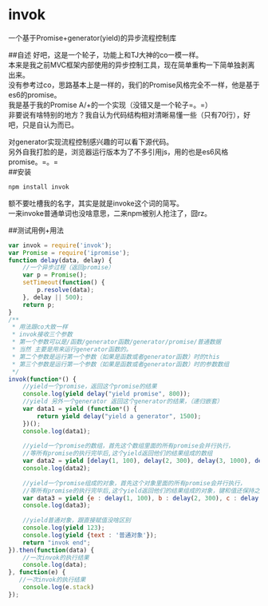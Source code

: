 # invok
一个基于Promise+generator(yield)的异步流程控制库

##自述
好吧，这是一个轮子，功能上和TJ大神的co一模一样。  
本来是我之前MVC框架内部使用的异步控制工具，现在简单重构一下简单独剥离出来。  
没有参考过co，思路基本上是一样的，我们的Promise风格完全不一样，他是基于es6的promise。  
我是基于我的Promise A/+的一个实现（没错又是一个轮子=。=）  
非要说有啥特别的地方？我自认为代码结构相对清晰易懂一些（只有70行），好吧，只是自认为而已。

对generator实现流程控制感兴趣的可以看下源代码。  
另外自我打脸的是，浏览器运行版本为了不多引用js，用的也是es6风格promise。=。=  
##安装
```javascript
npm install invok
```
额不要吐槽我的名字，其实是就是invoke这个词的简写。  
一来invoke普通单词也没啥意思，二来npm被别人抢注了，囧rz。

##测试用例+用法
```javascript
var invok = require('invok');
var Promise = require('ipromise');
function delay(data, delay) { 
    //一个异步过程（返回promise）
    var p = Promise();
    setTimeout(function() {
        p.resolve(data);
    }, delay || 500);
    return p;
}
/**
 * 用法跟co大致一样
 * invok接收三个参数 
 * 第一个参数可以是/函数/generator函数/generator/promise/普通数据
 * 当然 主要是用来运行generator函数的。
 * 第二个参数是运行第一个参数（如果是函数或者generator函数）时的this
 * 第三个参数是运行第一个参数（如果是函数或者generator函数）时的参数数组
 */ 
invok(function*() {
    //yield一个promise，返回这个promise的结果 
    console.log(yield delay("yield promise", 800));
    //yield 另外一个generator 返回这个generator的结果，（递归嵌套）
    var data1 = yield (function*() {
        return yield delay("yield a generator", 1500);
    })();
    console.log(data1);
    
    //yield一个promise的数组，首先这个数组里面的所有promise会并行执行，
    //等所有promise的执行完毕后,这个yield返回他们的结果组成的数组
    var data2 = yield [delay(1, 100), delay(2, 300), delay(3, 1000), delay(4, 500)];
    console.log(data2);
    
    //yield一个promise组成的对象，首先这个对象里面的所有promise会并行执行，
    //等所有promise的执行完毕后,这个yield返回他们的结果组成的对象，键和值还保持之前的对应关系
    var data3 = yield {e : delay(1, 100), b : delay(2, 300), c : delay(3, 1000), d : delay(4, 500)};
    console.log(data3);
    
    //yield普通对象，跟直接赋值没啥区别
    console.log(yield 123);
    console.log(yield {text : '普通对象'});
    return "invok end";
}).then(function(data) {
    //一次invok的执行结果
    console.log(data);
}, function(e) {
   //一次invok的执行结果
    console.log(e.stack)
});
```

